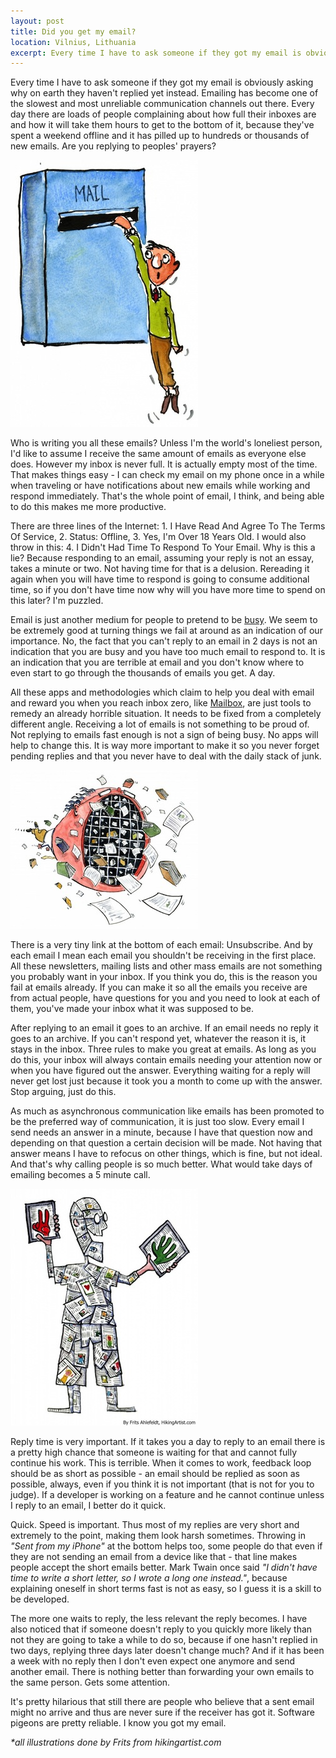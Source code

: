 ```yaml
---
layout: post
title: Did you get my email?
location: Vilnius, Lithuania
excerpt: Every time I have to ask someone if they got my email is obviously asking why on earth they haven't replied yet instead. Emailing has become one of the slowest and most unreliable communication channels out there. Everyday there are loads of people complaining about how full their inboxes are and how it will take them hours to get to the bottom of it, because they've spent a weekend offline and it has pilled up to hundreds or thousands of new emails. Are you replying to peoples' prayers?
---
```


Every time I have to ask someone if they got my email is obviously asking why on earth they haven't replied yet instead. Emailing has become one of the slowest and most unreliable communication channels out there. Every day there are loads of people complaining about how full their inboxes are and how it will take them hours to get to the bottom of it, because they've spent a weekend offline and it has pilled up to hundreds or thousands of new emails. Are you replying to peoples' prayers?

<img src="/blog/images/email.jpg" alt="Email" class="right" />

Who is writing you all these emails? Unless I'm the world's loneliest person, I'd like to assume I receive the same amount of emails as everyone else does. However my inbox is never full. It is actually empty most of the time. That makes things easy - I can check my email on my phone once in a while when traveling or have notifications about new emails while working and respond immediately. That's the whole point of email, I think, and being able to do this makes me more productive.

There are three lines of the Internet: 1. I Have Read And Agree To The Terms Of Service, 2. Status: Offline, 3. Yes, I'm Over 18 Years Old. I would also throw in this: 4. I Didn't Had Time To Respond To Your Email. Why is this a lie? Because responding to an email, assuming your reply is not an essay, takes a minute or two. Not having time for that is a delusion. Rereading it again when you will have time to respond is going to consume additional time, so if you don't have time now why will you have more time to spend on this later? I'm puzzled.

Email is just another medium for people to pretend to be [busy](/blog/getting-work-done-and-being-busy.html). We seem to be extremely good at turning things we fail at around as an indication of our importance. No, the fact that you can't reply to an email in 2 days is not an indication that you are busy and you have too much email to respond to. It is an indication that you are terrible at email and you don't know where to even start to go through the thousands of emails you get. A day.

All these apps and methodologies which claim to help you deal with email and reward you when you reach inbox zero, like [Mailbox](http://www.mailboxapp.com/), are just tools to remedy an already horrible situation. It needs to be fixed from a completely different angle. Receiving a lot of emails is not something to be proud of. Not replying to emails fast enough is not a sign of being busy. No apps will help to change this. It is way more important to make it so you never forget pending replies and that you never have to deal with the daily stack of junk.

<img src="/blog/images/knowledge-crawler.jpg" alt="Knowledge crawler" class="left" />

There is a very tiny link at the bottom of each email: Unsubscribe. And by each email I mean each email you shouldn't be receiving in the first place. All these newsletters, mailing lists and other mass emails are not something you probably want in your inbox. If you think you do, this is the reason you fail at emails already. If you can make it so all the emails you receive are from actual people, have questions for you and you need to look at each of them, you've made your inbox what it was supposed to be.

After replying to an email it goes to an archive. If an email needs no reply it goes to an archive. If you can't respond yet, whatever the reason it is, it stays in the inbox. Three rules to make you great at emails. As long as you do this, your inbox will always contain emails needing your attention now or when you have figured out the answer. Everything waiting for a reply will never get lost just because it took you a month to come up with the answer. Stop arguing, just do this.

As much as asynchronous communication like emails has been promoted to be the preferred way of communication, it is just too slow. Every email I send needs an answer in a minute, because I have that question now and depending on that question a certain decision will be made. Not having that answer means I have to refocus on other things, which is fine, but not ideal. And that's why calling people is so much better. What would take days of emailing becomes a 5 minute call.

<img src="/blog/images/self-publishing-man.jpg" alt="Self publishing man" class="right" />

Reply time is very important. If it takes you a day to reply to an email there is a pretty high chance that someone is waiting for that and cannot fully continue his work. This is terrible. When it comes to work, feedback loop should be as short as possible - an email should be replied as soon as possible, always, even if you think it is not important (that is not for you to judge). If a developer is working on a feature and he cannot continue unless I reply to an email, I better do it quick.

Quick. Speed is important. Thus most of my replies are very short and extremely to the point, making them look harsh sometimes. Throwing in *"Sent from my iPhone"* at the bottom helps too, some people do that even if they are not sending an email from a device like that - that line makes people accept the short emails better. Mark Twain once said *"I didn't have time to write a short letter, so I wrote a long one instead."*, because explaining oneself in short terms fast is not as easy, so I guess it is a skill to be developed.

The more one waits to reply, the less relevant the reply becomes. I have also noticed that if someone doesn't reply to you quickly more likely than not they are going to take a while to do so, because if one hasn't replied in two days, replying three days later doesn't change much? And if it has been a week with no reply then I don't even expect one anymore and send another email. There is nothing better than forwarding your own emails to the same person. Gets some attention.

It's pretty hilarious that still there are people who believe that a sent email might no arrive and thus are never sure if the receiver has got it. Software pigeons are pretty reliable. I know you got my email.

*\*all illustrations done by Frits from hikingartist.com*